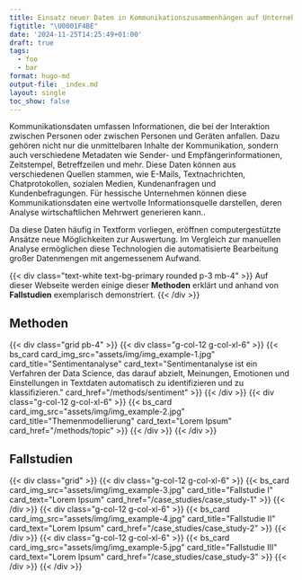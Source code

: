 ```yaml
---
title: Einsatz neuer Daten in Kommunikationszusammenhängen auf Unternehmensebene
figtitle: "\U0001F4BE"
date: '2024-11-25T14:25:49+01:00'
draft: true
tags:
  - foo
  - bar
format: hugo-md
output-file: _index.md
layout: single
toc_show: false
---
```



Kommunikationsdaten umfassen Informationen, die bei der Interaktion zwischen Personen oder zwischen Personen und Geräten anfallen. Dazu gehören nicht nur die unmittelbaren Inhalte der Kommunikation, sondern auch verschiedene Metadaten wie Sender- und Empfängerinformationen, Zeitstempel, Betreffzeilen und mehr. Diese Daten können aus verschiedenen Quellen stammen, wie E-Mails, Textnachrichten, Chatprotokollen, sozialen Medien, Kundenanfragen und Kundenbefragungen. Für hessische Unternehmen können diese Kommunikationsdaten eine wertvolle Informationsquelle darstellen, deren Analyse wirtschaftlichen Mehrwert generieren kann..

<!-- {{< dropcap "📜" >}}  -->

Da diese Daten häufig in Textform vorliegen, eröffnen computergestützte Ansätze neue Möglichkeiten zur Auswertung. Im Vergleich zur manuellen Analyse ermöglichen diese Technologien die automatisierte Bearbeitung großer Datenmengen mit angemessenem Aufwand.

{{< div class=\"text-white text-bg-primary rounded p-3 mb-4\" >}} Auf dieser Webseite werden einige dieser **Methoden** erklärt und anhand von **Fallstudien** exemplarisch demonstriert. {{< /div >}}

## Methoden

{{< div class=\"grid pb-4\" >}}
{{< div class=\"g-col-12 g-col-xl-6\" >}}
{{< bs_card card_img_src=\"assets/img/img_example-1.jpg\" card_title=\"Sentimentanalyse\" card_text=\"Sentimentanalyse ist ein Verfahren der Data Science, das darauf abzielt, Meinungen, Emotionen und Einstellungen in Textdaten automatisch zu identifizieren und zu klassifizieren.\" card_href=\"/methods/sentiment\" >}}
{{< /div >}}
{{< div class=\"g-col-12 g-col-xl-6\" >}}
{{< bs_card card_img_src=\"assets/img/img_example-2.jpg\" card_title=\"Themenmodellierung\" card_text=\"Lorem Ipsum\" card_href=\"/methods/topic\" >}}
{{< /div >}}
{{< /div >}}

## Fallstudien

{{< div class=\"grid\" >}}
{{< div class=\"g-col-12 g-col-xl-6\" >}}
{{< bs_card card_img_src=\"assets/img/img_example-3.jpg\" card_title=\"Fallstudie I\" card_text=\"Lorem Ipsum\" card_href=\"/case_studies/case_study-1\" >}}
{{< /div >}}
{{< div class=\"g-col-12 g-col-xl-6\" >}}
{{< bs_card card_img_src=\"assets/img/img_example-4.jpg\" card_title=\"Fallstudie II\" card_text=\"Lorem Ipsum\" card_href=\"/case_studies/case_study-2\" >}}
{{< /div >}}
{{< div class=\"g-col-12 g-col-xl-6\" >}}
{{< bs_card card_img_src=\"assets/img/img_example-5.jpg\" card_title=\"Fallstudie III\" card_text=\"Lorem Ipsum\" card_href=\"/case_studies/case_study-3\" >}}
{{< /div >}}
{{< /div >}}
